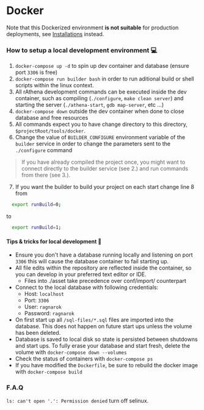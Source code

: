 # Docker

Note that this Dockerized environment **is not suitable** for production deployments, see [Installations](https://github.com/rathena/rathena/wiki/installations) instead.

### How to setup a local development environment :computer:

1. `docker-compose up -d` to spin up dev container and database (ensure port `3306` is free)
2. `docker-compose run builder bash` in order to run aditional build or shell scripts within the linux context.
3. All rAthena development commands can be executed inside the dev container, such as compiling (`./configure`, `make clean server`) and starting the server (`./athena-start`, `gdb map-server`, etc ...)
4. `docker-compose down` outside the dev container when done to close database and free resources
5. All commands expect you to have change directory to this directory, `$projectRoot/tools/docker`.
6. Change the value of `BUILDER_CONFIGURE` environment variable of the `builder` service in order to change the parameters sent to the `./configure` command
> If you have already compiled the project once, you might want to connect directly to the builder service (see 2.) and run commands from there (see 3.). 
7. If you want the builder to build your project on each start change line 8 from
```bash
  export runBuild=0;
```
to
```bash
  export runBuild=1;
```

#### Tips & tricks for local development :beginner:

- Ensure you don't have a database running locally and listening on port `3306` this will cause the database container to fail starting up.
- All file edits within the repository are reflected inside the container, so you can develop in your preferred text editor or IDE.
  - Files into ./asset take precedence over conf/import/ counterpart
- Connect to the local database with following credentials:
  - Host: `localhost`
  - Port: `3306`
  - User: `ragnarok`
  - Password: `ragnarok`
- On first start up all `/sql-files/*.sql` files are imported into the database. This does not happen on future start ups unless the volume has been deleted.
- Database is saved to local disk so state is persisted between shutdowns and start ups. To fully erase your database and start fresh, delete the volume with `docker-compose down --volumes`
- Check the status of containers with `docker-compose ps`
- If you have modified the `Dockerfile`, be sure to rebuild the docker image with `docker-compose build`

### F.A.Q

`ls: can't open '.': Permission denied` turn off selinux.
